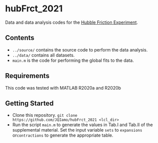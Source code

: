 # hubFrct_2021
Data and data analysis codes for the [Hubble Friction Experiment](https://arxiv.org/abs/2107.08097).

## Contents
- `../source/` contains the source code to perform the data analysis.
- `../data/` contains all datasets.
- `main.m` is the code for performing the global fits to the data.

## Requirements
This code was tested with MATLAB R2020a and R2020b

## Getting Started
- Clone this repository. 
```git clone https://github.com/JQIamo/hubFrct_2021 <lcl_dir>```
- Run the script `main.m` to generate the values in Tab.I and Tab.II of the supplemental material. Set the input variable `sets` to `expansions` or`contractions` to generate the appropriate table.

​	

